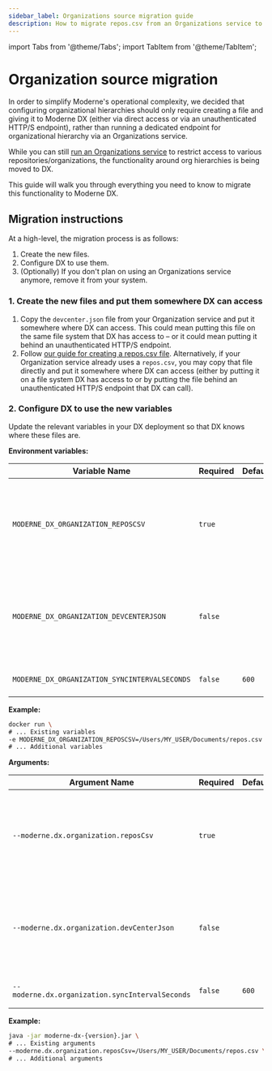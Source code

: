 ```yaml
---
sidebar_label: Organizations source migration guide
description: How to migrate repos.csv from an Organizations service to DX.
---
```


import Tabs from '@theme/Tabs';
import TabItem from '@theme/TabItem';

# Organization source migration

In order to simplify Moderne's operational complexity, we decided that configuring organizational hierarchies should only require creating a file and giving it to Moderne DX (either via direct access or via an unauthenticated HTTP/S endpoint), rather than running a dedicated endpoint for organizational hierarchy via an Organizations service.

While you can still [run an Organizations service](./dx-org-service.md) to restrict access to various repositories/organizations, the functionality around org hierarchies is being moved to DX.

This guide will walk you through everything you need to know to migrate this functionality to Moderne DX.

## Migration instructions

At a high-level, the migration process is as follows:

1. Create the new files.
2. Configure DX to use them.
3. (Optionally) If you don't plan on using an Organizations service anymore, remove it from your system.

### 1. Create the new files and put them somewhere DX can access

1. Copy the `devcenter.json` file from your Organization service and put it somewhere where DX can access. This could mean putting this file on the same file system that DX has access to – or it could mean putting it behind an unauthenticated HTTP/S endpoint.
2. Follow [our guide for creating a repos.csv file](../../references/repos-csv.md). Alternatively, if your Organization service already uses a `repos.csv`, you may copy that file directly and put it somewhere where DX can access (either by putting it on a file system DX has access to or by putting the file behind an unauthenticated HTTP/S endpoint that DX can call).

### 2. Configure DX to use the new variables 

Update the relevant variables in your DX deployment so that DX knows where these files are.

<Tabs groupId="dx-type">
<TabItem value="oci-container" label="OCI Container">

**Environment variables:**

| Variable Name                                 | Required | Default | Description                                                                                                                                                                                      |
|-----------------------------------------------|----------|---------|--------------------------------------------------------------------------------------------------------------------------------------------------------------------------------------------------|
| `MODERNE_DX_ORGANIZATION_REPOSCSV`            | `true`   |         | The path of your `repos.csv` file that provides organization information. This could also be an unauthenticated HTTP/S URL in the form of `https://<internal-endpoint>/repos.csv`.               |
| `MODERNE_DX_ORGANIZATION_DEVCENTERJSON`       | `false`  |         | The path of your `devcenter.json` file that provides the DevCenter configurations. This could also be an unauthenticated HTTP/S URL in the form of `https://<internal-endpoint>/devcenter.json`. |
| `MODERNE_DX_ORGANIZATION_SYNCINTERVALSECONDS` | `false`  | `600`   | Specifies how often to request your organization information.                                                                                                                                    |

**Example:**

```bash
docker run \
# ... Existing variables
-e MODERNE_DX_ORGANIZATION_REPOSCSV=/Users/MY_USER/Documents/repos.csv \
# ... Additional variables
```
</TabItem>

<TabItem value="executable-jar" label="Executable JAR">

**Arguments:**

| Argument Name                                   | Required | Default | Description                                                                                                                                                                                      |
|-------------------------------------------------|----------|---------|--------------------------------------------------------------------------------------------------------------------------------------------------------------------------------------------------|
| `--moderne.dx.organization.reposCsv`            | `true`   |         | The path of your `repos.csv` file that provides organization information. This could also be an unauthenticated HTTP/S URL in the form of `https://<internal-endpoint>/repos.csv`.               |
| `--moderne.dx.organization.devCenterJson`       | `false`  |         | The path of your `devcenter.json` file that provides the DevCenter configurations. This could also be an unauthenticated HTTP/S URL in the form of `https://<internal-endpoint>/devcenter.json`. |
| `--moderne.dx.organization.syncIntervalSeconds` | `false`  | `600`   | Specifies how often to request your organization information.                                                                                                                                    |

**Example:**

```bash
java -jar moderne-dx-{version}.jar \
# ... Existing arguments
--moderne.dx.organization.reposCsv=/Users/MY_USER/Documents/repos.csv \
# ... Additional arguments
```
</TabItem>
</Tabs>

